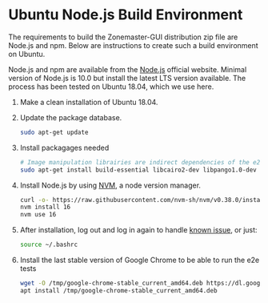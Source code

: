 # Ubuntu Node.js Build Environment

The requirements to build the Zonemaster-GUI distribution zip file are Node.js
and npm. Below are instructions to create such a build environment on Ubuntu.

Node.js and npm are available from the [Node.js] official website. Minimal version
of Node.js is 10.0 but install the latest LTS version available. The process has
been tested on Ubuntu 18.04, which we use here.

1. Make a clean installation of Ubuntu 18.04.

2. Update the package database.
   ```sh
   sudo apt-get update
   ```

3. Install packagages needed
   ```sh
   # Image manipulation librairies are indirect dependencies of the e2e tests modules
   sudo apt-get install build-essential libcairo2-dev libpango1.0-dev libjpeg-dev libgif-dev librsvg2-dev
   ```

4. Install Node.js by using [NVM], a node version manager.
   ```sh
   curl -o- https://raw.githubusercontent.com/nvm-sh/nvm/v0.38.0/install.sh | bash
   nvm install 16
   nvm use 16
   ```

5. After installation, log out and log in again to handle [known issue], or just:

   ```sh
   source ~/.bashrc
   ```

6. Install the last stable version of Google Chrome to be able to run the e2e tests
   ```sh
   wget -O /tmp/google-chrome-stable_current_amd64.deb https://dl.google.com/linux/direct/google-chrome-stable_current_amd64.deb
   apt install /tmp/google-chrome-stable_current_amd64.deb
   ```

[known issue]:                          https://github.com/nvm-sh/nvm#troubleshooting-on-linux
[Node.js]:                              https://nodejs.org/en/
[NVM]:                                  https://github.com/nvm-sh/nvm
